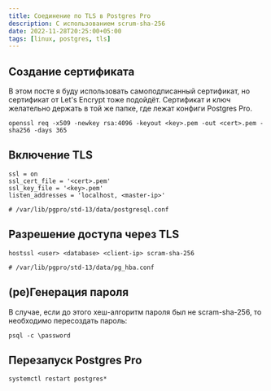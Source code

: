 ```yaml
---
title: Соединение по TLS в Postgres Pro
description: С использованием scrum-sha-256
date: 2022-11-28T20:25:00+05:00
tags: [linux, postgres, tls]
---
```

## Создание сертификата
В этом посте я буду использовать самоподписанный сертификат, но сертификат от Let's Encrypt тоже подойдёт.
Сертификат и ключ желательно держать в той же папке, где лежат конфиги Postgres Pro.
```
openssl req -x509 -newkey rsa:4096 -keyout <key>.pem -out <cert>.pem -sha256 -days 365
```

## Включение TLS
```
ssl = on
ssl_cert_file = '<cert>.pem'
ssl_key_file = '<key>.pem'
listen_addresses = 'localhost, <master-ip>'

# /var/lib/pgpro/std-13/data/postgresql.conf
```

## Разрешение доступа через TLS
```
hostssl <user> <database> <client-ip> scram-sha-256

# /var/lib/pgpro/std-13/data/pg_hba.conf
```

## (ре)Генерация пароля
В случае, если до этого хеш-алгоритм пароля был не scram-sha-256, то необходимо пересоздать пароль:
```
psql -c \password
```

## Перезапуск Postgres Pro
```
systemctl restart postgres*
```

